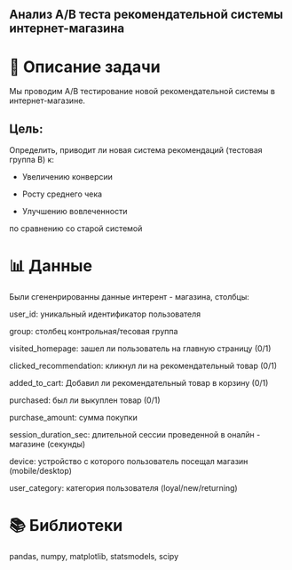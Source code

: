 ## Анализ A/B теста рекомендательной системы интернет-магазина
# 📌 Описание задачи
Мы проводим A/B тестирование новой рекомендательной системы в интернет-магазине.

## Цель:
Определить, приводит ли новая система рекомендаций (тестовая группа B) к:

 - Увеличению конверсии

 - Росту среднего чека

 - Улучшению вовлеченности

по сравнению со старой системой

# 📊 Данные

Были сгененрированны данные интерент - магазина, столбцы: 

user_id: уникальный идентификатор пользователя

group: столбец контрольная/тесовая группа

visited_homepage: зашел ли пользователь на главную страницу (0/1)

clicked_recommendation: кликнул ли на рекомендательный товар (0/1)

added_to_cart: Добавил ли рекомендательный товар в корзину (0/1)

purchased: был ли выкуплен товар (0/1)

purchase_amount: сумма покупки

session_duration_sec: длительной сессии проведенной в оналйн - магазине (секунды) 

device: устройство с которого пользователь посещал магазин (mobile/desktop)

user_category: категория пользователя (loyal/new/returning)

# 📚 Библиотеки

pandas, numpy, matplotlib, statsmodels, scipy
